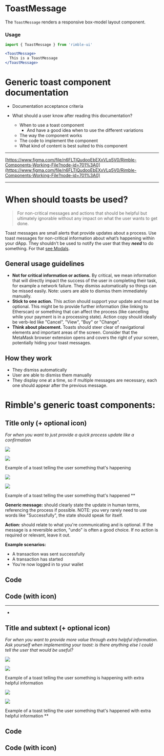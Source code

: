 # ToastMessage
The `ToastMessage` renders a responsive box-model layout component.

<!-- STORY -->

### Usage
```jsx
import { ToastMessage } from 'rimble-ui'
```

<!-- component example here -->
```jsx
<ToastMessage>
  This is a ToastMessage
</ToastMessage>
```

# Generic toast component documentation

- Documentation acceptance criteria

- What should a user know after reading this documentation?
    - When to use a toast component
        - And have a good idea when to use the different variations
    - The way the component works
    - The code to implement the component
    - What kind of content is best suited to this component

---

[https://www.figma.com/file/n6FLTlQudooEbEXxVLp5V0/Rimble-Components-Working-File?node-id=701%3A0](https://www.figma.com/file/n6FLTlQudooEbEXxVLp5V0/Rimble-Components-Working-File?node-id=701%3A0)

---

# **When should toasts be used?**

> For non-critical messages and actions that should be helpful but ultimately ignorable without any impact on what the user wants to get done.

Toast messages are small alerts that provide updates about a process. Use toast messages for non-critical information about what’s happening within your dApp. They shouldn't be used to notify the user that they ***need*** to do something. For that [see Modals](#).

## General usage guidelines

- **Not for critical information or actions.** By critical, we mean information that will directly impact the success of the user in completing their task, for example a network failure. They dismiss automatically so things can be missed easily. Note: users are able to dismiss them immediately manually.
- **Stick to one action.** This action should support your update and must be optional. This might be to provide further information (like linking to Etherscan) or something that can affect the process (like cancelling while your payment is in a processing state). Action copy should ideally be verb-led like "Cancel", "View", "Buy" or "Change".
- **Think about placement.** Toasts should steer clear of navigational elements and important areas of the screen. Consider that the MetaMask browser extension opens and covers the right of your screen, potentially hiding your toast messages.

## How they work

- They dismiss automatically
- User are able to dismiss them manually
- They display one at a time, so if multiple messages are necessary, each one should appear after the previous message.

# Rimble's generic toast components:

## Title only (+ optional icon)

*For when you want to just provide a quick process update like a confirmation*

![](Untitled-9b6efe62-4bec-4591-9ad9-35824b249a77.png)

![](Untitled-84191bdd-19ce-4997-a55b-18fab6d120a8.png)

Example of a toast telling the user something that's happening

![](Untitled-22f5d567-3b4e-4a0c-a8ce-1f8a04cb8649.png)

![](Untitled-8f740211-7a77-4459-a84f-8af26e1acf78.png)

Example of a toast telling the user something that's happened
**

**Generic message:** should clearly state the update in human terms, referencing the process if possible. NOTE: you very rarely need to use words like "Successfully", the state should speak for itself.

**Action:** should relate to what you're communicating and is optional. If the message is a reversible action, "undo" is often a good choice. If no action is required or relevant, leave it out.

**Example scenarios:**

- A transaction was sent successfully
- A transaction has started
- You're now logged in to your wallet

## Code



## Code (with icon)



---

-

## Title and subtext (+ optional icon)

*For when you want to provide more value through extra helpful information. Ask yourself when implementing your toast: is there anything else I could tell the user that would be useful?*

![](Untitled-597750c8-114c-4ec7-a4ac-b999922e87ff.png)

![](Untitled-73442bbe-91aa-4297-95a3-6f66b674d329.png)

Example of a toast telling the user something is happening with extra helpful information

![](Untitled-7fa64970-7621-4413-8438-77d5e6eb5a3d.png)

![](Untitled-2cceb19b-81eb-4d9b-8bab-125722dea622.png)

Example of a toast telling the user something that's happened with extra helpful information
**

## Code



## Code (with icon)
